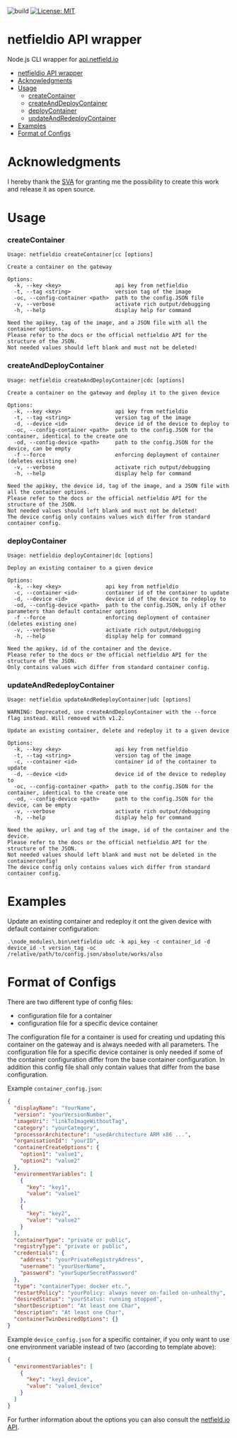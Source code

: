 ![build](https://github.com/AndreWohnsland/netfieldio/workflows/Node.js%20Package/badge.svg) [![License: MIT](https://img.shields.io/badge/License-MIT-yellow.svg)](https://opensource.org/licenses/MIT)

# netfieldio API wrapper

Node.js CLI wrapper for [api.netfield.io](https://api.netfield.io)

- [netfieldio API wrapper](#netfieldio-api-wrapper)
- [Acknowledgments](#acknowledgments)
- [Usage](#usage)
  - [createContainer](#createcontainer)
  - [createAndDeployContainer](#createanddeploycontainer)
  - [deployContainer](#deploycontainer)
  - [updateAndRedeployContainer](#updateandredeploycontainer)
- [Examples](#examples)
- [Format of Configs](#format-of-configs)

# Acknowledgments

I hereby thank the [SVA](https://www.sva.de) for granting me the possibility to create this work and release it as open source.

# Usage

### createContainer

```
Usage: netfieldio createContainer|cc [options]

Create a container on the gateway

Options:
  -k, --key <key>                 api key from netfieldio
  -t, --tag <string>              version tag of the image
  -oc, --config-container <path>  path to the config.JSON file
  -v, --verbose                   activate rich output/debugging
  -h, --help                      display help for command

Need the apikey, tag of the image, and a JSON file with all the container options.
Please refer to the docs or the official netfieldio API for the structure of the JSON.
Not needed values should left blank and must not be deleted!
```

### createAndDeployContainer

```
Usage: netfieldio createAndDeployContainer|cdc [options]

Create a container on the gateway and deploy it to the given device

Options:
  -k, --key <key>                 api key from netfieldio
  -t, --tag <string>              version tag of the image
  -d, --device <id>               device id of the device to deploy to
  -oc, --config-container <path>  path to the config.JSON for the container, identical to the create one
  -od, --config-device <path>     path to the config.JSON for the device, can be empty
  -f --force                      enforcing deployment of container (deletes existing one)
  -v, --verbose                   activate rich output/debugging
  -h, --help                      display help for command

Need the apikey, the device id, tag of the image, and a JSON file with all the container options.
Please refer to the docs or the official netfieldio API for the structure of the JSON.
Not needed values should left blank and must not be deleted!
The device config only contains values wich differ from standard container config.
```

### deployContainer

```
Usage: netfieldio deployContainer|dc [options]

Deploy an existing container to a given device

Options:
  -k, --key <key>              api key from netfieldio
  -c, --container <id>         container id of the container to update
  -d, --device <id>            device id of the device to redeploy to
  -od, --config-device <path>  path to the config.JSON, only if other parameters than default container options
  -f --force                   enforcing deployment of container (deletes existing one)
  -v, --verbose                activate rich output/debugging
  -h, --help                   display help for command

Need the apikey, id of the container and the device.
Please refer to the docs or the official netfieldio API for the structure of the JSON.
Only contains values wich differ from standard container config.
```

### updateAndRedeployContainer

```
Usage: netfieldio updateAndRedeployContainer|udc [options]

WARNING: Deprecated, use createAndDeployContainer with the --force flag instead. Will removed with v1.2.

Update an existing container, delete and redeploy it to a given device

Options:
  -k, --key <key>                 api key from netfieldio
  -t, --tag <string>              version tag of the image
  -c, --container <id>            container id of the container to update
  -d, --device <id>               device id of the device to redeploy to
  -oc, --config-container <path>  path to the config.JSON for the container, identical to the create one
  -od, --config-device <path>     path to the config.JSON for the device, can be empty
  -v, --verbose                   activate rich output/debugging
  -h, --help                      display help for command

Need the apikey, url and tag of the image, id of the container and the device.
Please refer to the docs or the official netfieldio API for the structure of the JSON.
Not needed values should left blank and must not be deleted in the containerconfig!
The device config only contains values wich differ from standard container config.
```

# Examples

Update an existing container and redeploy it ont the given device with default container configuration:

```sh-session
.\node_modules\.bin\netfieldio udc -k api_key -c container_id -d device_id -t version_tag -oc /relative/path/to/config.json/absolute/works/also
```

# Format of Configs

There are two different type of config files:

- configuration file for a container
- configuration file for a specific device container

The configuration file for a container is used for creating und updating this container on the gateway and is always needed with all parameters.
The configuration file for a specific device container is only needed if some of the container configuration differ from the base container configuration.
In addition this config file shall only contain values that differ from the base configuration.

Example `container_config.json`:

```json
{
  "displayName": "YourName",
  "version": "yourVersionNumber",
  "imageUri": "linkToImageWithoutTag",
  "category": "yourCategory",
  "processorArchitecture": "usedArchitecture ARM x86 ...",
  "organisationId": "yourID",
  "containerCreateOptions": {
    "option1": "value1",
    "option2": "value2"
  },
  "environmentVariables": [
    {
      "key": "key1",
      "value": "value1"
    },
    {
      "key": "key2",
      "value": "value2"
    }
  ],
  "containerType": "private or public",
  "registryType": "private or public",
  "credentials": {
    "address": "yourPrivateRegistryAdress",
    "username": "yourUserName",
    "password": "yourSuperSecretPassword"
  },
  "type": "containerType: docker etc.",
  "restartPolicy": "yourPolicy: always never on-failed on-unhealthy",
  "desiredStatus": "yourStatus: running stopped",
  "shortDescription": "At least one Char",
  "description": "At least one Char",
  "containerTwinDesiredOptions": {}
}
```

Example `device_config.json` for a specific container, if you only want to use one environment variable instead of two (according to template above):

```json
{
  "environmentVariables": [
    {
      "key": "key1_device",
      "value": "value1_device"
    }
  ]
}
```

For further information about the options you can also consult the [netfield.io API](https://api.netfield.io).
